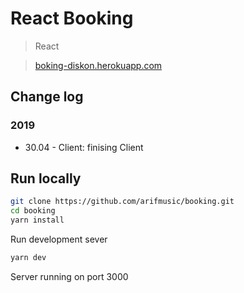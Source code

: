# React Booking

> React

> [boking-diskon.herokuapp.com](https://boking-diskon.herokuapp.com/)

## Change log

### 2019

-   30.04 - Client: finising Client


## Run locally

```sh
git clone https://github.com/arifmusic/booking.git
cd booking
yarn install
```

Run development sever

```sh
yarn dev
```

Server running on port 3000